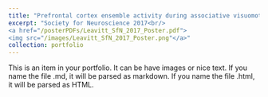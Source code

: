 ```yaml
---
title: "Prefrontal cortex ensemble activity during associative visuomotor rule learning in primates"
excerpt: "Society for Neuroscience 2017<br/>
<a href="/posterPDFs/Leavitt_SfN_2017_Poster.pdf">
<img src="/images/Leavitt_SfN_2017_Poster.png"</a>"
collection: portfolio
---
```


This is an item in your portfolio. It can be have images or nice text. If you name the file .md, it will be parsed as markdown. If you name the file .html, it will be parsed as HTML.
